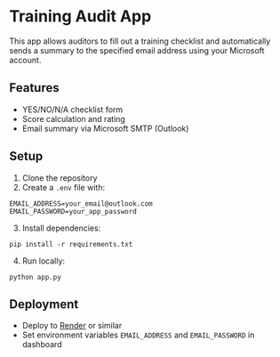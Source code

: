 # Training Audit App

This app allows auditors to fill out a training checklist and automatically sends a summary to the specified email address using your Microsoft account.

## Features
- YES/NO/N/A checklist form
- Score calculation and rating
- Email summary via Microsoft SMTP (Outlook)

## Setup

1. Clone the repository
2. Create a `.env` file with:
```
EMAIL_ADDRESS=your_email@outlook.com
EMAIL_PASSWORD=your_app_password
```
3. Install dependencies:
```
pip install -r requirements.txt
```
4. Run locally:
```
python app.py
```

## Deployment
- Deploy to [Render](https://render.com) or similar
- Set environment variables `EMAIL_ADDRESS` and `EMAIL_PASSWORD` in dashboard
